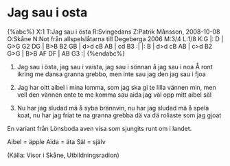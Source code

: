 # Jag sau i osta

{%abc%}
X:1
T:Jag sau i östa
R:Svingedans
Z:Patrik Månsson, 2008-10-08
O:Skåne
N:Not från allspelslåtarna till Degeberga 2006
M:3/4
L:1/8
K:G
|: D | G>G G2 DG | B>B B2 GB | d>d cB AB | cd B3 :|
|: B | d>d cB AB | c>d B2 G>G | B>B AF DF | AB G3 :|
{%endabc%}
1. Jag sau i östa, jag sau i vaista, 
jag sau i sönnan å jag sau i noa
Å ront ikring me dansa granna grebbo,
men inte sau jag den jag sau i fjoa

2. Jag har oitt aibel i mina lomma,
som jag ska gi te lilla vännen min,
men vell den vännen ente te me komma
sau aida jag väl opp mitt aibel säl

3. Nu har jag sludad mä å syba brännvin,
nu har jag sludad mä å spela koat,
nu har jag friat te na granna grebba
dä va dä roliaste som jag gjoat

En variant från Lönsboda aven visa som
sjungits runt om i landet.

Aibel = äpple
Aida = äta
Säl = själv

(Källa: Visor i Skåne, Utbildningsradion)

